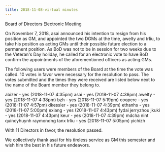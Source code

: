 ```yaml
---
title: 2018-11-08-virtual minutes
---
```

Board of Directors Electronic Meeting

On November 7, 2018, asai announced his intention to resign from his
position as GM, and appointed the two DGMs at the time, awelty and
trliu, to take his position as acting GMs until their possible future
election to a permanent position. As BoD was not to be in session for
two weeks due to the Veteran's Day holiday, he called for an
electronic vote to have BoD confirm the appointments of the
aforementioned officers as acting GMs.

The following users were members of the Board at the time the
vote was called. 10 votes in favor were necessary for the resolution
to pass. The votes submitted and the times they were received are
listed below next to the name of the Board member they belong to.

abizer - yes (2018-11-07 4:35pm)
asai - yes (2018-11-07 4:38pm)
awelty - yes (2018-11-07 4:38pm)
bzh - yes (2018-11-07 5:19pm)
cooperc - yes (2018-11-07 4:57pm)
dkessler - yes (2018-11-07 4:39pm)
ethanhs - yes (2018-11-07 5:00pm)
exiang - yes (2018-11-07 4:43pm)
fydai 
jerryzhou
jkuki - yes (2018-11-07 4:43pm)
keur - yes (2018-11-07 4:39pm)
mdcha
nint
quincyhuynh
raymondng
tanx
trliu - yes (2018-11-07 5:05pm)
yichizh

With 11 Directors in favor, the resolution passed.

We collectively thank asai for his tireless service as GM this
semester and wish him the best in his future endeavors.
